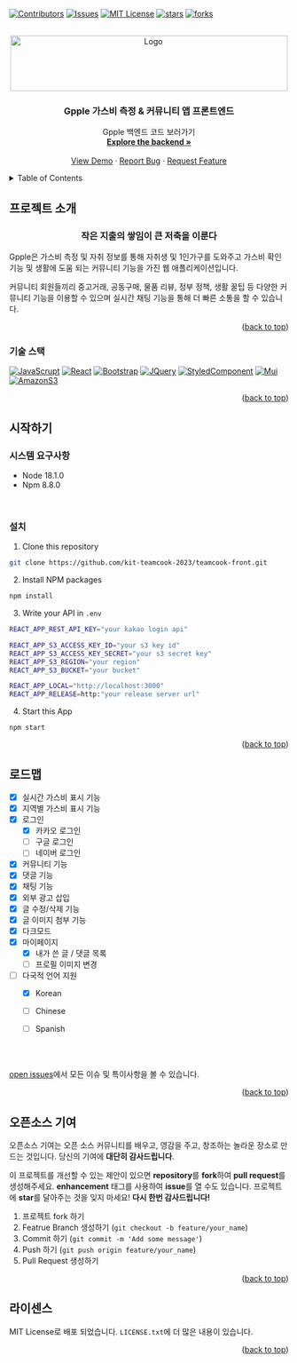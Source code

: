 <a name="readme-top"></a>
[![Contributors][contributors-shield]][contributors-url]
[![Issues][issues-shield]][issues-url]
[![MIT License][forks-shield]][forks-url]
[![stars][stars-shield]][stars-url]
[![forks][license-shield]][license-url]

<!-- PROJECT LOGO -->
<br />
<div align="center">
  <a href="https://github.com/kit-teamcook-2023">
    <img src="https://github.com/kit-teamcook-2023/teamcook-front/assets/63646062/0aceb80e-5cfb-4ed2-bd77-053c2798aa06" alt="Logo" width="500" height="100">
  </a>

<h3 align="center">Gpple 가스비 측정 & 커뮤니티 앱 프론트엔드</h3>

  <p align="center">
    Gpple 백엔드 코드 보러가기
    <br />
    <a href="https://github.com/kit-teamcook-2023/teamcook-backend"><strong>Explore the backend »</strong></a>
    <br />
    <br />
    <a href="http://15.165.65.93">View Demo</a>
    ·
    <a href="https://github.com/kit-teamcook-2023/teamcook-front/issues">Report Bug</a>
    ·
    <a href="https://github.com/kit-teamcook-2023/teamcook-front/issues">Request Feature</a>
  </p>
</div>



<!-- TABLE OF CONTENTS -->
<details>
  <summary>Table of Contents</summary>
  <ol>
    <li>
      <a href="#프로젝트-소개">프로젝트 소개</a>
      <ul>
        <li><a href="#기술-스택">기술 스택</a></li>
      </ul>
    </li>
    <li>
      <a href="#시작하기">시작하기</a>
      <ul>
        <li><a href="#시스템-요구사항">시스템 요구사항</a></li>
        <li><a href="#설치">설치</a></li>
      </ul>
    </li>
    <li><a href="#로드맵">로드맵</a></li>
    <li><a href="#오픈소스-기여">오픈소스 기여</a></li>
    <li><a href="#라이센스">라이센스</a></li>
  </ol>
</details>



<!-- ABOUT THE PROJECT -->
## 프로젝트 소개


<div align="center">
  <h3>작은 지출의 쌓임이 큰 저축을 이룬다</h3>
</div>
   

Gpple은 가스비 측정 및 자취 정보를 통해 자취생 및 1인가구를 도와주고 가스비 확인 기능 및 생활에 도움 되는 커뮤니티 기능을 가진 웹 애플리케이션입니다.   
   
커뮤니티 회원들끼리 중고거래, 공동구매, 물품 리뷰, 정부 정책, 생활 꿀팁 등 다양한 커뮤니티 기능을
이용할 수 있으며 실시간 채팅 기능을 통해 더 빠른 소통을 할 수 있습니다.


<p align="right">(<a href="#readme-top">back to top</a>)</p>



### 기술 스택

[![JavaScrupt][JavaScript.com]][JavaScript-url]
[![React][React.js]][React-url]
[![Bootstrap][Bootstrap.com]][Bootstrap-url]
[![JQuery][JQuery.com]][JQuery-url]
[![StyledComponent][StyledComponent.com]][StyledComponent-url]
[![Mui][Mui.com]][Mui-url]
[![AmazonS3][AmazonS3.com]][AmazonS3-url]


<p align="right">(<a href="#readme-top">back to top</a>)</p>



<!-- GETTING STARTED -->
## 시작하기

### 시스템 요구사항
* Node 18.1.0
* Npm 8.8.0   
<br>

### 설치

1. Clone this repository   


```sh
git clone https://github.com/kit-teamcook-2023/teamcook-front.git
```


2. Install NPM packages   


```sh
npm install
```


3. Write your API in `.env`
    
```sh
REACT_APP_REST_API_KEY="your kakao login api"

REACT_APP_S3_ACCESS_KEY_ID="your s3 key id"
REACT_APP_S3_ACCESS_KEY_SECRET="your s3 secret key"
REACT_APP_S3_REGION="your region"
REACT_APP_S3_BUCKET="your bucket"

REACT_APP_LOCAL="http://localhost:3000"
REACT_APP_RELEASE=http:"your release server url"
```

4. Start this App
```shell
npm start
```

<p align="right">(<a href="#readme-top">back to top</a>)</p>





<!-- ROADMAP -->
## 로드맵

- [x] 실시간 가스비 표시 기능
- [x] 지역별 가스비 표시 기능
- [x] 로그인   
    - [x] 카카오 로그인 
    - [ ] 구글 로그인 
    - [ ] 네이버 로그인 
- [x] 커뮤니티 기능
- [x] 댓글 기능
- [x] 채팅 기능
- [x] 외부 광고 삽입
- [x] 글 수정/삭제 기능
- [x] 글 이미지 첨부 기능
- [x] 다크모드
- [x] 마이페이지
    - [x] 내가 쓴 글 / 댓글 목록
    - [ ] 프로필 이미지 변경
- [ ] 다국적 언어 지원
    - [x] Korean
    - [ ] Chinese
    - [ ] Spanish


<br>
<br>

[open issues](https://github.com/kit-teamcook-2023/teamcook-front/issues)에서 모든 이슈 및 특이사항을 볼 수 있습니다.

<p align="right">(<a href="#readme-top">back to top</a>)</p>



<!-- CONTRIBUTING -->
## 오픈소스 기여

오픈소스 기여는 오픈 소스 커뮤니티를 배우고, 영감을 주고, 창조하는 놀라운 장소로 만드는 것입니다. 당신의 기여에 **대단히 감사드립니다**.

이 프로젝트를 개선할 수 있는 제안이 있으면 **repository**를 **fork**하여 **pull request**를 생성해주세요. **enhancement** 태그를 사용하여 **issue**를 열 수도 있습니다.
프로젝트에 **star**를 달아주는 것을 잊지 마세요! **다시 한번 감사드립니다!**

1. 프로젝트 fork 하기
2. Featrue Branch 생성하기 (`git checkout -b feature/your_name`)
3. Commit 하기 (`git commit -m 'Add some message'`)
4. Push 하기 (`git push origin feature/your_name`)
5. Pull Request 생성하기

<p align="right">(<a href="#readme-top">back to top</a>)</p>



<!-- LICENSE -->
## 라이센스

MIT License로 배포 되었습니다. `LICENSE.txt`에 더 많은 내용이 있습니다.

<p align="right">(<a href="#readme-top">back to top</a>)</p>







<!-- MARKDOWN LINKS & IMAGES -->
<!-- https://www.markdownguide.org/basic-syntax/#reference-style-links -->
[contributors-shield]: https://img.shields.io/github/contributors/kit-teamcook-2023/teamcook-front.svg?style=for-the-badge
[contributors-url]: https://github.com/kit-teamcook-2023/teamcook-front/graphs/contributors
[issues-shield]: https://img.shields.io/github/issues/kit-teamcook-2023/teamcook-front.svg?style=for-the-badge
[issues-url]: https://github.com/kit-teamcook-2023/teamcook-front/issues
[forks-shield]: https://img.shields.io/github/forks/kit-teamcook-2023/teamcook-front.svg?style=for-the-badge
[forks-url]: https://github.com/kit-teamcook-2023/teamcook-front/issues
[stars-shield]: https://img.shields.io/github/stars/kit-teamcook-2023/teamcook-front.svg?style=for-the-badge
[stars-url]: https://github.com/kit-teamcook-2023/teamcook-front/issues
[license-shield]: https://img.shields.io/github/license/othneildrew/Best-README-Template.svg?style=for-the-badge
[license-url]: https://github.com/othneildrew/Best-README-Template/blob/master/LICENSE.txt
[React.js]: https://img.shields.io/badge/React-20232A?style=for-the-badge&logo=react&logoColor=61DAFB
[React-url]: https://reactjs.org/
[Bootstrap.com]: https://img.shields.io/badge/Bootstrap-563D7C?style=for-the-badge&logo=bootstrap&logoColor=white
[Bootstrap-url]: https://getbootstrap.com
[JQuery.com]: https://img.shields.io/badge/jQuery-0769AD?style=for-the-badge&logo=jquery&logoColor=white
[JQuery-url]: https://jquery.com
[JavaScript.com]: https://img.shields.io/badge/JavaScript-F7DF1E?style=for-the-badge&logo=javascript&logoColor=black
[javaScript-url]: https://developer.mozilla.org/en-US/docs/Web/JavaScript
[AmazonS3.com]: https://img.shields.io/badge/AmazonS3-569A31?style=for-the-badge&logo=AmazonS3&logoColor=black
[AmazonS3-url]: https://aws.amazon.com/ko/s3/
[StyledComponent.com]: https://img.shields.io/badge/styledcomponents-DB7093?style=for-the-badge&logo=styledcomponents&logoColor=white
[StyledComponent-url]: https://styled-components.com/
[Mui.com]: https://img.shields.io/badge/Mui-007FFF?style=for-the-badge&logo=Mui&logoColor=black
[Mui-url]: https://mui.com/

